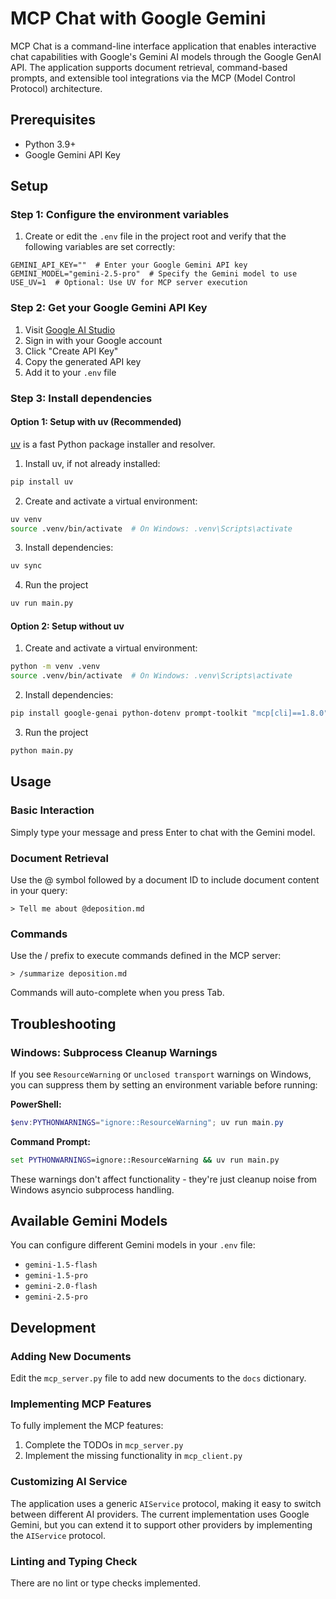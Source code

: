 # MCP Chat with Google Gemini

MCP Chat is a command-line interface application that enables interactive chat capabilities with Google's Gemini AI models through the Google GenAI API. The application supports document retrieval, command-based prompts, and extensible tool integrations via the MCP (Model Control Protocol) architecture.

## Prerequisites

- Python 3.9+
- Google Gemini API Key

## Setup

### Step 1: Configure the environment variables

1. Create or edit the `.env` file in the project root and verify that the following variables are set correctly:

```
GEMINI_API_KEY=""  # Enter your Google Gemini API key
GEMINI_MODEL="gemini-2.5-pro"  # Specify the Gemini model to use
USE_UV=1  # Optional: Use UV for MCP server execution
```

### Step 2: Get your Google Gemini API Key

1. Visit [Google AI Studio](https://aistudio.google.com/app/apikey)
2. Sign in with your Google account
3. Click "Create API Key"
4. Copy the generated API key
5. Add it to your `.env` file

### Step 3: Install dependencies

#### Option 1: Setup with uv (Recommended)

[uv](https://github.com/astral-sh/uv) is a fast Python package installer and resolver.

1. Install uv, if not already installed:

```bash
pip install uv
```

2. Create and activate a virtual environment:

```bash
uv venv
source .venv/bin/activate  # On Windows: .venv\Scripts\activate
```

3. Install dependencies:

```bash
uv sync
```

4. Run the project

```bash
uv run main.py
```

#### Option 2: Setup without uv

1. Create and activate a virtual environment:

```bash
python -m venv .venv
source .venv/bin/activate  # On Windows: .venv\Scripts\activate
```

2. Install dependencies:

```bash
pip install google-genai python-dotenv prompt-toolkit "mcp[cli]==1.8.0"
```

3. Run the project

```bash
python main.py
```

## Usage

### Basic Interaction

Simply type your message and press Enter to chat with the Gemini model.

### Document Retrieval

Use the @ symbol followed by a document ID to include document content in your query:

```
> Tell me about @deposition.md
```

### Commands

Use the / prefix to execute commands defined in the MCP server:

```
> /summarize deposition.md
```

Commands will auto-complete when you press Tab.

## Troubleshooting

### Windows: Subprocess Cleanup Warnings

If you see `ResourceWarning` or `unclosed transport` warnings on Windows, you can suppress them by setting an environment variable before running:

**PowerShell:**
```powershell
$env:PYTHONWARNINGS="ignore::ResourceWarning"; uv run main.py
```

**Command Prompt:**
```cmd
set PYTHONWARNINGS=ignore::ResourceWarning && uv run main.py
```

These warnings don't affect functionality - they're just cleanup noise from Windows asyncio subprocess handling.

## Available Gemini Models

You can configure different Gemini models in your `.env` file:

- `gemini-1.5-flash`
- `gemini-1.5-pro` 
- `gemini-2.0-flash` 
- `gemini-2.5-pro`

## Development

### Adding New Documents

Edit the `mcp_server.py` file to add new documents to the `docs` dictionary.

### Implementing MCP Features

To fully implement the MCP features:

1. Complete the TODOs in `mcp_server.py`
2. Implement the missing functionality in `mcp_client.py`

### Customizing AI Service

The application uses a generic `AIService` protocol, making it easy to switch between different AI providers. The current implementation uses Google Gemini, but you can extend it to support other providers by implementing the `AIService` protocol.

### Linting and Typing Check

There are no lint or type checks implemented.
